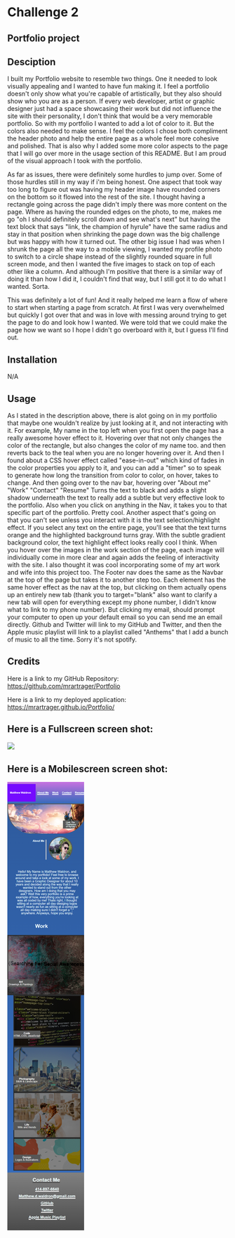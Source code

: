 # Challenge 2
## Portfolio project

## Desciption 
I built my Portfolio website to resemble two things. One it needed to look visually appealing and I wanted to have fun making it. I feel a portfolio doesn't only show what you're capable of artistically, but they also should show who you are as a person. If every web developer, artist or graphic designer just had a space showcasing their work but did not influence the site with their personality, I don't think that would be a very memorable portfolio. So with my portfolio I wanted to add a lot of color to it. But the colors also needed to make sense. I feel the colors I chose both compliment the header photo and help the entire page as a whole feel more cohesive and polished. That is also why I added some more color aspects to the page that I will go over more in the usage section of this README. But I am proud of the visual approach I took with the portfolio.
 
As far as issues, there were definitely some hurdles to jump over. Some of those hurdles still in my way if i'm being honest. One aspect that took way too long to figure out was having my header image have rounded corners on the bottom so it flowed into the rest of the site. I thought having a rectangle going across the page didn't imply there was more content on the page. Where as having the rounded edges on the photo, to me, makes me go "oh I should definitely scroll down and see what's next" but having the text block that says "link, the champion of hyrule" have the same radius and stay in that position when shrinking the page down was the big challenge but was happy with how it turned out. The other big issue I had was when I shrunk the page all the way to a mobile viewing, I wanted my profile photo to switch to a circle shape instead of the slightly rounded square in full screen mode, and then I wanted the five images to stack on top of each other like a column. And although I'm positive that there is a similar way of doing it than how I did it, I couldn't find that way, but I still got it to do what I wanted. Sorta.  
 
This was definitely a lot of fun! And it really helped me learn a flow of where to start when starting a page from scratch. At first I was very overwhelmed but quickly I got over that and was in love with messing around trying to get the page to do and look how I wanted. We were told that we could make the page how we want so I hope I didn't go overboard with it, but I guess I'll find out.  
 
## Installation
 
N/A
 
## Usage
 
As I stated in the description above, there is alot going on in my portfolio that maybe one wouldn't realize by just looking at it, and not interacting with it. For example, My name in the top left when you first open the page has a really awesome hover effect to it. Hovering over that not only changes the color of the rectangle, but also changes the color of my name too. and then reverts back to the teal when you are no longer hovering over it. And then I found about a CSS hover effect called "ease-in-out" which kind of fades in the color properties you apply to it, and you can add a "timer" so to speak to generate how long the transition from color to color, on hover, takes to change. And then going over to the nav bar, hovering over "About me" "Work" "Contact" "Resume" Turns the text to black and adds a slight shadow underneath the text to really add a subtle but very effective look to the portfolio. Also when you click on anything in the Nav, it takes you to that specific part of the portfolio. Pretty cool. Another aspect that's going on that you can't see unless you interact with it is the text selection/highlight effect. If you select any text on the entire page, you'll see that the text turns orange and the highlighted background turns gray. With the subtle gradient background color, the text highlight effect looks really cool I think. When you hover over the images in the work section of the page, each image will individually come in more clear and again adds the feeling of interactivity with the site. I also thought it was cool incorporating some of my art work and wife into this project too. The Footer nav does the same as the Navbar at the top of the page but takes it to another step too. Each element has the same hover effect as the nav at the top, but clicking on them actually opens up an entirely new tab (thank you to target="blank" also want to clarify a new tab will open for everything except my phone number, I didn't know what to link to my phone number). But clicking my email, should prompt your computer to open up your default email so you can send me an email directly. Github and Twitter will link to my GitHub and Twitter, and then the Apple music playlist will link to a playlist called "Anthems" that I add a bunch of music to all the time. Sorry it's not spotify.  


## Credits 
Here is a link to my GitHub Repository:
https://github.com/mrartrager/Portfolio


Here is a link to my deployed application:
https://mrartrager.github.io/Portfolio/


## Here is a Fullscreen screen shot:
![](assets/Screenshot.png)

## Here is a Mobilescreen screen shot:
![](assets/smaller%20screen.png)
